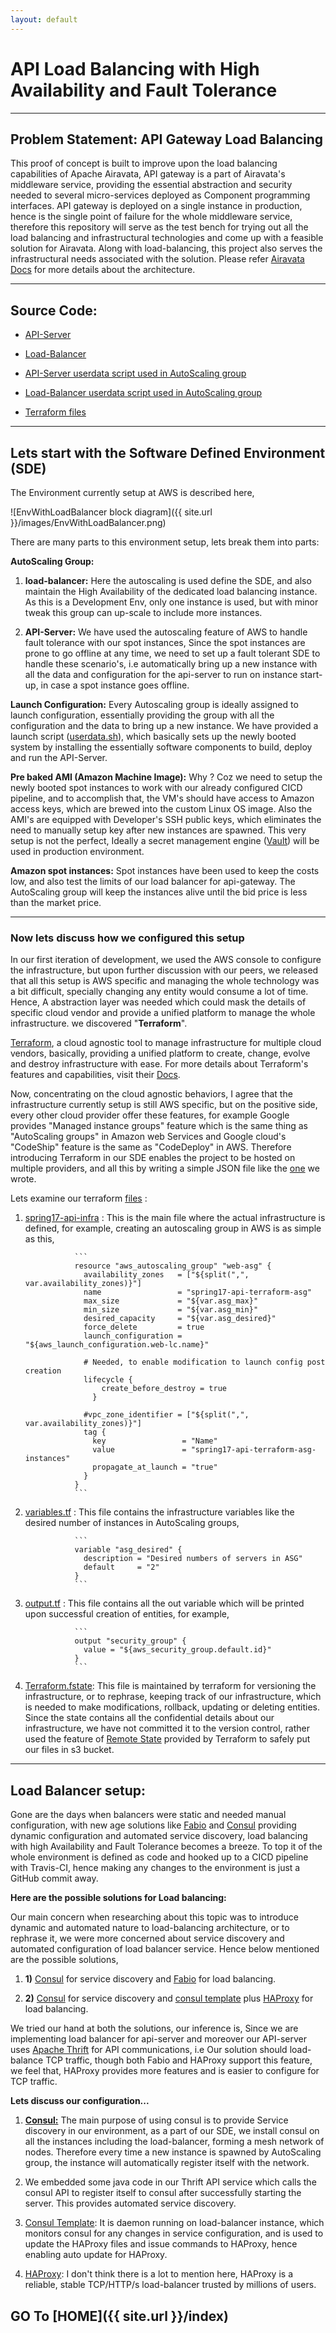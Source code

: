 ```yaml
---
layout: default
---
```


# API Load Balancing with High Availability and Fault Tolerance

***

## Problem Statement: API Gateway Load Balancing

This proof of concept is built to improve upon the load balancing capabilities of Apache Airavata, API gateway is a part of Airavata's middleware service, providing the essential abstraction and security needed to several micro-services deployed as Component programming interfaces. API gateway is deployed on a single instance in production, hence is the single point of failure for the whole middleware service, therefore this repository will serve as the test bench for trying out all the load balancing and infrastructural technologies and come up with a feasible solution for Airavata. Along with load-balancing, this project also serves the infrastructural needs associated with the solution. Please refer [Airavata Docs](http://airavata.apache.org/learning.html) for more details about the architecture.

***

## Source Code:
  * [API-Server](https://github.com/airavata-courses/spring17-API-Server/tree/master)

  * [Load-Balancer](https://github.com/airavata-courses/spring17-API-Server/tree/loadBalancer)

  * [API-Server userdata script used in AutoScaling group](https://github.com/airavata-courses/spring17-API-Server/blob/master/build-scripts/userdata.sh)

  * [Load-Balancer userdata script used in AutoScaling group](https://github.com/airavata-courses/spring17-API-Server/blob/loadBalancer/build-scripts/userdata.sh)

  * [Terraform files](https://github.com/airavata-courses/spring17-API-Server/tree/master/build-scripts/terraform)

***

## Lets start with the Software Defined Environment (SDE)

The Environment currently setup at AWS is described here,

![EnvWithLoadBalancer block diagram]({{ site.url }}/images/EnvWithLoadBalancer.png)

There are many parts to this environment setup, lets break them into parts:

**AutoScaling Group:**

1. **load-balancer:** Here the autoscaling is used define the SDE, and also maintain the High Availability of the dedicated load balancing instance. As this is a Development Env, only one instance is used, but with minor tweak this group can up-scale to include more instances.

2. **API-Server:** We have used the autoscaling feature of AWS to handle fault tolerance with our spot instances, Since the spot instances are prone to go offline at any time, we need to set up a fault tolerant SDE to handle these scenario's, i.e automatically bring up a new instance with all the data and configuration for the api-server to run on instance start-up, in case a spot instance goes offline.

**Launch Configuration:** Every Autoscaling group is ideally assigned to launch configuration, essentially providing the group with all the configuration and the data to bring up a new instance. We have provided a launch script ([userdata.sh](https://github.com/airavata-courses/spring17-API-Server/blob/master/build-scripts/userdata.sh)), which basically sets up the newly booted system by installing the essentially software components to build, deploy and run the API-Server.

**Pre baked AMI (Amazon Machine Image):** Why ? Coz we need to setup the newly booted spot instances to work with our already configured CICD pipeline, and to accomplish that, the VM's should have access to Amazon access keys, which are brewed into the custom Linux OS image. Also the AMI's are equipped with Developer's SSH public keys, which eliminates the need to manually setup key after new instances are spawned. This very setup is not the perfect, Ideally a secret management engine ([Vault](https://www.vaultproject.io/)) will be used in production environment.

**Amazon spot instances:** Spot instances have been used to keep the costs low, and also test the limits of our load balancer for api-gateway. The AutoScaling group will keep the instances alive until the bid price is less than the market price.

***

### Now lets discuss how we configured this setup

In our first iteration of development, we used the AWS console to configure the infrastructure, but upon further discussion with our peers, we released that all this setup is AWS specific and managing the whole technology was a bit difficult, specially changing any entity would consume a lot of time. Hence, A abstraction layer was needed which could mask the details of specific cloud vendor and provide a unified platform to manage the whole infrastructure. we discovered "**Terraform**".

[Terraform](https://www.terraform.io/), a cloud agnostic tool to manage infrastructure for multiple cloud vendors, basically, providing a unified platform to create, change, evolve and destroy infrastructure with ease. For more details about Terraform's features and capabilities, visit their [Docs](https://www.terraform.io/docs/index.html).

Now, concentrating on the cloud agnostic behaviors, I agree that the infrastructure currently setup is still AWS specific, but on the positive side, every other cloud provider offer these features, for example Google provides "Managed instance groups" feature which is the same thing as "AutoScaling groups" in Amazon web Services and Google cloud's "CodeShip" feature is the same as "CodeDeploy" in AWS. Therefore introducing Terraform in our SDE enables the project to be hosted on multiple providers, and all this by writing a simple JSON file like the [one](https://github.com/airavata-courses/spring17-API-Server/blob/master/build-scripts/terraform/spring17-api-infra.tf) we wrote.

Lets examine our terraform [files](https://github.com/airavata-courses/spring17-API-Server/tree/master/build-scripts/terraform) :

1. [spring17-api-infra](https://github.com/airavata-courses/spring17-API-Server/blob/master/build-scripts/terraform/spring17-api-infra.tf) : This is the main file where the actual infrastructure is defined, for example, creating an autoscaling group in AWS is as simple as this,

                  ```
                  resource "aws_autoscaling_group" "web-asg" {
                    availability_zones   = ["${split(",", var.availability_zones)}"]
                    name                 = "spring17-api-terraform-asg"
                    max_size             = "${var.asg_max}"
                    min_size             = "${var.asg_min}"
                    desired_capacity     = "${var.asg_desired}"
                    force_delete         = true
                    launch_configuration = "${aws_launch_configuration.web-lc.name}"

                    # Needed, to enable modification to launch config post creation
                    lifecycle {
                        create_before_destroy = true
                      }

                    #vpc_zone_identifier = ["${split(",", var.availability_zones)}"]
                    tag {
                      key                 = "Name"
                      value               = "spring17-api-terraform-asg-instances"
                      propagate_at_launch = "true"
                    }
                  }
                  ```
2. [variables.tf](https://github.com/airavata-courses/spring17-API-Server/blob/master/build-scripts/terraform/variables.tf) : This file contains the infrastructure variables like the desired number of instances in AutoScaling groups,

                  ```
                  variable "asg_desired" {
                    description = "Desired numbers of servers in ASG"
                    default     = "2"
                  }
                  ```
3. [output.tf](https://github.com/airavata-courses/spring17-API-Server/blob/master/build-scripts/terraform/outputs.tf) : This file contains all the out variable which will be printed upon successful creation of entities, for example,

                  ```
                  output "security_group" {
                    value = "${aws_security_group.default.id}"
                  }
                  ```
4. [Terraform.fstate](https://www.terraform.io/docs/state/index.html): This file is maintained by terraform for versioning the infrastructure, or to rephrase, keeping track of our infrastructure, which is needed to make modifications, rollback, updating or deleting entities. Since the state contains all the confidential details about our infrastructure, we have not committed it to the version control, rather used the feature of [Remote State](https://www.terraform.io/docs/state/remote/index.html) provided by Terraform to safely put our files in s3 bucket.


***

## Load Balancer setup:

Gone are the days when balancers were static and needed manual configuration, with new age solutions like [Fabio](https://github.com/eBay/Fabio) and [Consul](https://github.com/hashicorp/consul) providing dynamic configuration and automated service discovery, load balancing with high Availability and Fault Tolerance becomes a breeze. To top it of the whole environment is defined as code and hooked up to a CICD pipeline with Travis-CI, hence making any changes to the environment is just a GitHub commit away.

**Here are the possible solutions for Load balancing:**

Our main concern when researching about this topic was to introduce dynamic and automated nature to load-balancing architecture, or to rephrase it, we were more concerned about service discovery and automated configuration of load balancer service. Hence below mentioned are the possible solutions,

   1. **1)** [Consul](https://www.consul.io/) for service discovery and [Fabio](https://github.com/eBay/fabio) for load balancing.

   2. **2)** [Consul](https://www.consul.io/) for service discovery and [consul template](https://github.com/hashicorp/consul-template) plus [HAProxy](http://www.haproxy.org/) for load balancing.

We tried our hand at both the solutions, our inference is, Since we are implementing load balancer for api-server and moreover our API-server uses [Apache Thrift](https://thrift.apache.org/) for API communications, i.e Our solution should load-balance TCP traffic, though both Fabio and HAProxy support this feature, we feel that, HAProxy provides more features and is easier to configure for TCP traffic.

**Lets discuss our configuration...**

1. [**Consul:**](https://github.com/hashicorp/consul) The main purpose of using consul is to provide Service discovery in our environment, as a part of our SDE, we install consul on all the instances including the load-balancer, forming a mesh network of nodes. Therefore every time a new instance is spawned by AutoScaling group, the instance will automatically register itself with the network.

2. We embedded some java code in our Thrift API service which calls the consul API to register itself to consul after successfully starting the server. This provides automated service discovery.

3. [Consul Template](https://github.com/hashicorp/consul-template): It is daemon running on load-balancer instance, which monitors consul for any changes in service configuration, and is used to update the HAProxy files and issue commands to HAProxy, hence enabling auto update for HAProxy.

4. [HAProxy](http://www.haproxy.org/): I don't think there is a lot to mention here, HAProxy is a reliable, stable TCP/HTTP/s load-balancer trusted by millions of users.

## GO To [HOME]({{ site.url }}/index)
